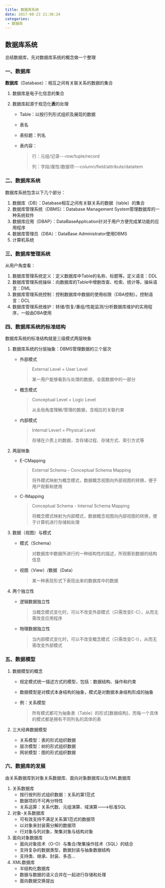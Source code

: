 ```yaml
---
title: 数据库系统
date: 2017-08-23 21:36:24
categories: 
 - 数据库
---
```


## 数据库系统

总结数据库，先对数据库系统的概念做一个整理

<!-- more -->

### 一、数据库

**数据库**（Database）：相互之间有关联关系的数据的集合

1. 数据库是电子化信息的集合

2. 数据库起源于规范化**表**的处理

   - Table：以按行列形式组织及展现的数据

   - 表名

   - 表标题：列名

   - 表内容：

     > 行：元组/记录---row/tuple/record
     >
     > 列：字段/属性/数据项---column/field/attribute/dataitem

### 二、数据库系统

数据库系统包含以下几个部分：

1. 数据库（DB）：Database相互之间有关联关系的数据（table）的集合
2. 数据库管理系统（DBMS）：Database Management System管理数据库的一种系统软件
3. 数据库应用（DBAP）：DataBaseApplication针对于用户方便完成某功能的应用程序
4. 数据库管理员（DBA）：DataBase Administrator使用DBMS
5. 计算机系统

### 三、数据库管理系统

从用户角度看：

1. 数据库管理系统定义：定义数据库中Table的名称、标题等。定义语言：DDL
2. 数据库管理系统操纵：向数据库的Table中增删改查、检索、统计等。操纵语言：DML
3. 数据库管理系统控制：控制数据库中数据的使用权限（DBA控制）。控制语言：DCL
4. 数据库管理系统维护：转储/恢复/重组/性能监测/分析数据库维护的实用程序，一般由DBA使用

### 四、数据库系统的标准结构

数据库系统的标准结构就是三级模式两层映象

1. 数据库系统的分层抽象：DBMS管理数据的三个层次

   - 外部模式

     > External Level = User Level
     >
     > 某一用户能够看到与处理的数据，全面数据中的一部分

   - 概念模式

     > Conceptual Level = Logic Level
     >
     > 从全局角度理解/管理的数据，含相应的关联约束

   - 内部模式

     > Internal Leverl = Physical Level
     >
     > 存储在介质上的数据，含存储过程、存储方式、索引方式等

2. 两层映象

   - E-CMapping

     > External Schema - Conceptual Schema Mapping
     >
     > 将外模式映射为概念模式，数据概念视图向外部视图的转换，便于用户观察和使用

   - C-IMapping

     > Conceptual Schema - Internal Schema Mapping
     >
     > 将概念模式映射为内部模式，数据概念视图向内部视图的转换，便于计算机进行存储和处理

3. 数据（视图）与模式

   - 模式（Schema）

     > 对数据库中数据所进行的一种结构性的描述，所观察到数据的结构信息

   - 视图（View）/数据（Data）

     > 某一种表现形式下表现出来的数据库中的数据

4. 两个独立性

   - 逻辑数据独立性

     > 当概念模式变化时，可以不改变外部模式（只需改变E-C），从而无需改变应用程序

   - 物理数据独立性

     > 当内部模式变化时，可以不改变概念模式（只需改变C-I），从而无需改变外部模式

### 五、数据模型

1. 数据模型的概念

   - 规定模式统一描述方式的模型，包括：数据结构、操作和约束

   - 数据模型是对模式本身结构的抽象，模式是对数据本身结构形成的抽象

   - 例：关系模型

     > 所有模式都可为抽象表（Table）的形式[数据结构]，而每一个具体的模式都是拥有不同列名的具体的表

2. 三大经典数据模型

   - 关系模型：表的形式组织数据
   - 层次模型：树的形式组织数据
   - 网状模型：图的形式组织数据

### 六、数据库的发展

由关系数据库到对象关系数据库、面向对象数据库以及XML数据库

1. 关系数据库
   - 按行按列形式组织数据：关系的第1范式
   - 数据项的不可再分特性
   - 关系运算：关系代数、元组演算、域演算--->标准SQL
2. 对象-关系数据库
   - 可有效支持不满足关系第1范式的数据项
   - 以对象来封装需分解的数据项
   - 行对象与列对象，聚集对象与结构对象
3. 面向对象数据库
   - 面向对象技术（O-O）与集合/聚集操作技术（SQL）的结合
   - 支持复杂的数据类型，数据封装与抽象数据结构
   - 支持类、继承、封装、多态...
4. XML数据库
   - 半结构化数据库
   - 数据与数据的语义合并在一起进行存储和处理
   - 面向数据交换提出

